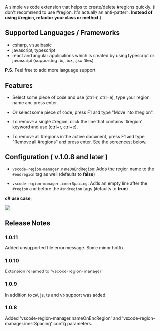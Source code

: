 A simple vs code extension that helps to create/delete #regions quickly.
(i don't recommend to use #region. It's actually an anti-pattern. <strong>Instead of using #region, refactor your class or method.</strong>)

## Supported Languages / Frameworks

* csharp, visualbasic
* javascript, typescript 
* react and angular applications which is created by using typescript or javascript (supporting .ts, .tsx, .jsx files)

<strong>P.S.</strong> Feel free to add more language support

## Features

* Select some piece of code and use (ctrl+r, ctrl+e), type your region name and press enter.

* Or select some piece of code, press F1 and type "Move into #region".

* To remove a single #region, click the line that contains '#region' keyword and use (ctrl+r, ctrl+e).

* To remove all #regions in the active document, press F1 and type "Remove all #regions" and press enter. See the screencast below.

## Configuration ( v.1.0.8 and later )

* `vscode-region-manager.nameOnEndRegion`: Adds the region name to the `#endregion` tag as well (defaults to **false**)

* `vscode-region-manager.innerSpacing`: Adds an empty line after the `#region` and before the `#endregion` tags (defaults to **true**)

<strong>c# use case</strong>;

<img src= "https://raw.githubusercontent.com/suadev/vscode-region-manager/master/screencast.gif" />


## Release Notes

### 1.0.11

Added unsupported file error message.
Some minor hotfix

### 1.0.10

Extension renamed to 'vscode-region-manager'

### 1.0.9

In addition to c#,  js, ts and vb support was added.

### 1.0.8

Added 'vscode-region-manager.nameOnEndRegion' and 'vscode-region-manager.innerSpacing' config parameters.
